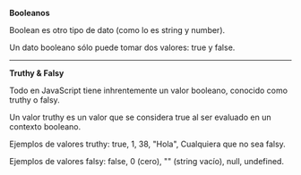 **Booleanos**

Boolean es otro tipo de dato (como lo es string y number).

Un dato booleano sólo puede tomar dos valores: true y false.

----------------------------------------------------------------
**Truthy & Falsy**

Todo en JavaScript tiene inhrentemente un valor booleano, conocido como truthy o falsy.

Un valor truthy es un valor que se considera true al ser evaluado en un contexto booleano.

Ejemplos de valores truthy: true, 1, 38, "Hola", Cualquiera que no sea falsy.

Ejemplos de valores falsy: false, 0 (cero), "" (string vacío), null, undefined.
